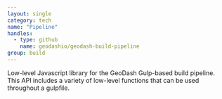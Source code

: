 ```yaml
---
layout: single
category: tech
name: "Pipeline"
handles:
  - type: github
    name: geodashio/geodash-build-pipeline
group: build
---
```


Low-level Javascript library for the GeoDash Gulp-based build pipeline. This API includes a variety of low-level functions that can be used throughout a gulpfile.
